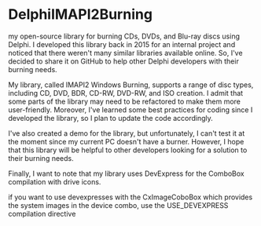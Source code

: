 # DelphiIMAPI2Burning
my open-source library for burning CDs, DVDs, and Blu-ray discs using Delphi. I developed this library back in 2015 for an internal project and noticed that there weren't many similar libraries available online. So, I've decided to share it on GitHub to help other Delphi developers with their burning needs.

My library, called IMAPI2 Windows Burning, supports a range of disc types, including CD, DVD, BDR, CD-RW, DVD-RW, and ISO creation. I admit that some parts of the library may need to be refactored to make them more user-friendly. Moreover, I've learned some best practices for coding since I developed the library, so I plan to update the code accordingly.

I've also created a demo for the library, but unfortunately, I can't test it at the moment since my current PC doesn't have a burner. However, I hope that this library will be helpful to other developers looking for a solution to their burning needs.

Finally, I want to note that my library uses DevExpress for the ComboBox compilation with drive icons. 

if you want to use devexpresses with the CxImageCoboBox which provides the system images in the device combo, use the USE_DEVEXPRESS compilation directive
